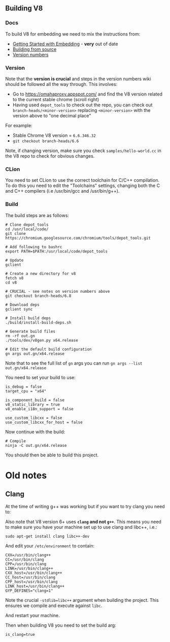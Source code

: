 ## Building V8

### Docs

To build V8 for embedding we need to mix the instructions from:

- [Getting Started with Embedding](https://github.com/v8/v8/wiki/Getting-Started-with-Embedding) - **very** out of date
- [Building from source](https://github.com/v8/v8/wiki/Building-from-Source)
- [Version numbers](https://github.com/v8/v8/wiki/Version-numbers)

### Version

Note that the **version is crucial** and steps in the version numbers wiki should be followed all the way through.
This involves:

- Go to https://omahaproxy.appspot.com/ and find the V8 version related to the current stable chrome (scroll right)
- Having used `depot_tools` to check out the repo, you can check out `branch-heads/<minor-version>` replacing `<minor-version>` with the version above to "one decimal place"

For example:

- Stable Chrome V8 version = `6.6.346.32`
- `git checkout branch-heads/6.6`

Note, if changing version, make sure you check `samples/hello-world.cc` in the V8 repo to check for obvious changes.

### CLion

You need to set CLion to use the correct toolchain for C/C++ compilation. To do this you need to edit
the "Toolchains" settings, changing both the C and C++ compilers (i.e /usr/bin/gcc and /usr/bin/g++).

### Build

The build steps are as follows:

```
# Clone depot_tools
cd /usr/local/code/
git clone https://chromium.googlesource.com/chromium/tools/depot_tools.git

# Add following to bashrc
export PATH=$PATH:/usr/local/code/depot_tools

# Update 
gclient

# Create a new directory for v8
fetch v8
cd v8

# CRUCIAL - see notes on version numbers above
git checkout branch-heads/6.8

# Download deps
gclient sync

# Install build deps
./build/install-build-deps.sh

# Generate build files
rm -rf out.gn
./tools/dev/v8gen.py x64.release

# Edit the default build configuration
gn args out.gn/x64.release

```

Note that to see the full list of `gn` args you can run `gn args --list out.gn/x64.release`

You need to set your build to use:

```
is_debug = false
target_cpu = "x64"

is_component_build = false
v8_static_library = true
v8_enable_i18n_support = false

use_custom_libcxx = false
use_custom_libcxx_for_host = false
```

Now continue with the build:

```
# Compile
ninja -C out.gn/x64.release
```

You should then be able to build this project.

# Old notes

## Clang

At the time of writing g++ was working but if you want to try clang you need to:

Also note that V8 version 6+ uses **`clang` and not `g++`**. This means you need to make
sure you have your machine set up to use clang and libc++, i.e.:

```
sudo apt-get install clang libc++-dev
```

And edit your `/etc/environment` to contain:

```
CXX=/usr/bin/clang++
CC=/usr/bin/clang
CPP=/usr/bin/clang
LINK=/usr/bin/clang++
CXX_host=/usr/bin/clang++
CC_host=/usr/bin/clang
CPP_host=/usr/bin/clang
LINK_host=/usr/bin/clang++
GYP_DEFINES="clang=1"
```

Note the crucial `-stdlib=libc++` argument when building the project. This ensures we compile and execute against
`libc`.

And restart your machine.

Then when building V8 you need to set the build arg:

```
is_clang=true
```

